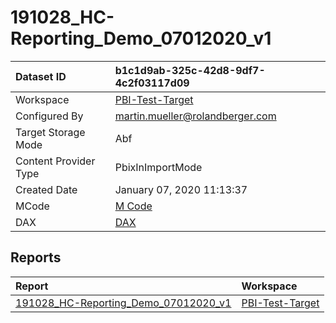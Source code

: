 



# 191028_HC-Reporting_Demo_07012020_v1

|Dataset ID|b1c1d9ab-325c-42d8-9df7-4c2f03117d09|
| :--- | :--- |
|Workspace|[PBI-Test-Target](../Workspaces/PBI-Test-Target.md)|
|Configured By|martin.mueller@rolandberger.com|
|Target Storage Mode|Abf|
|Content Provider Type|PbixInImportMode|
|Created Date|January 07, 2020 11:13:37|
|MCode|[M Code](./191028_HC-Reporting_Demo_07012020_v1/mcode.md)|
|DAX|[DAX](./191028_HC-Reporting_Demo_07012020_v1/dax.md)|

## Reports

|Report|Workspace|
| :--- | :--- |
|[191028_HC-Reporting_Demo_07012020_v1](../Reports/191028_HC-Reporting_Demo_07012020_v1.md)|[PBI-Test-Target](../Workspaces/PBI-Test-Target.md)|
